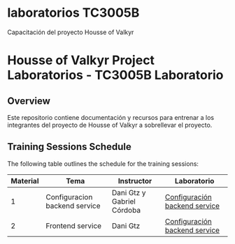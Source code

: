 # laboratorios TC3005B
Capacitación del proyecto Housse of Valkyr

# Housse of Valkyr Project Laboratorios - TC3005B Laboratorio

## Overview

Este repositorio contiene documentación y recursos para entrenar a los integrantes del proyecto de Housse of Valkyr a sobrellevar el proyecto.

## Training Sessions Schedule

The following table outlines the schedule for the training sessions:

|  Material     | Tema                            | Instructor            |  Laboratorio  |
| ------------- | ------------------------------- | -------------         | --------------
| 1             | Configuracion  backend service  | Dani Gtz y Gabriel Córdoba      |  [Configuración backend service](backend)
| 2             | Frontend service                | Dani Gtz          |  [Configuración backend service](frontend)